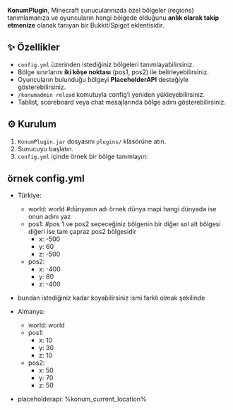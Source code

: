 **KonumPlugin**, Minecraft sunucularınızda özel bölgeler (regions) tanımlamanıza ve oyuncuların hangi bölgede olduğunu **anlık olarak takip etmenize** olanak tanıyan bir Bukkit/Spigot eklentisidir.  

## ✨ Özellikler
- `config.yml` üzerinden istediğiniz bölgeleri tanımlayabilirsiniz.  
- Bölge sınırlarını **iki köşe noktası** (pos1, pos2) ile belirleyebilirsiniz.  
- Oyuncuların bulunduğu bölgeyi **PlaceholderAPI** desteğiyle gösterebilirsiniz.  
- `/konumadmin reload` komutuyla config’i yeniden yükleyebilirsiniz.  
- Tablist, scoreboard veya chat mesajlarında bölge adını gösterebilirsiniz.  

## ⚙️ Kurulum
1. `KonumPlugin.jar` dosyasını `plugins/` klasörüne atın.  
2. Sunucuyu başlatın.  
3. `config.yml` içinde örnek bir bölge tanımlayın:  

 örnek config.yml
 - 
  - Türkiye:
    - world: world #dünyanın adı örnek dünya mapi hangi dünyada ise onun adını yaz
    - pos1: #pos 1 ve pos2 seçeceğiniz bölgenin bir diğer sol alt bölgesi diğeri ise tam çapraz pos2 bölgesidir
      - x: -500
      - y: 60
      - z: -500
    - pos2:
      - x: -400
      - y: 80
      - z: -400
     
 - bundan istediğiniz kadar koyabilirsiniz ismi farklı olmak şekilinde
  
  - Almanya:
    - world: world
    - pos1:
      - x: 10
      - y: 30
      - z: 10
    - pos2:
      - x: 50
      - y: 70
      - z: 50
        
- placeholderapi: %konum_current_location%
